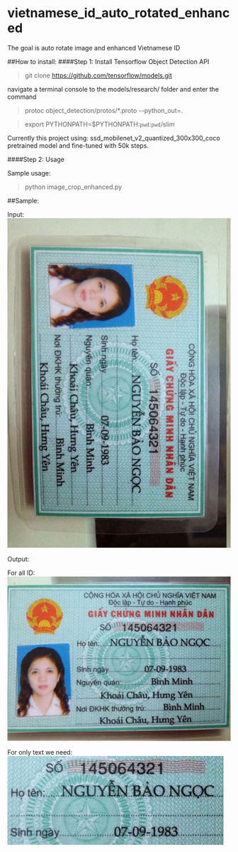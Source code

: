 # vietnamese_id_auto_rotated_enhanced
The goal is auto rotate image and enhanced Vietnamese ID

##How to install:
####Step 1: Install Tensorflow Object Detection API

> git clone https://github.com/tensorflow/models.git

navigate a terminal console to the models/research/ folder and enter the command
>protoc object_detection/protos/*.proto --python_out=.

> export PYTHONPATH=$PYTHONPATH:`pwd`:`pwd`/slim 
 
Currently this project using: ssd_mobilenet_v2_quantized_300x300_coco pretrained model and fine-tuned with 50k steps. 

####Step 2: Usage

Sample usage:
> python image_crop_enhanced.py

##Sample:

Input: ![test](test2.jpg)

Output: 

For all ID: ![test](cut_all/test7_all.jpg)

For only text we need: ![test](text/test7_text.jpg)